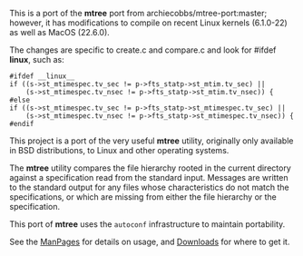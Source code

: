 This is a port of the **mtree** port from archiecobbs/mtree-port:master; however, it has modifications to compile on recent Linux kernels (6.1.0-22) as well as MacOS (22.6.0).

The changes are specific to create.c and compare.c and look for #ifdef __linux__, such as:

    #ifdef __linux__
    if ((s->st_mtimespec.tv_sec != p->fts_statp->st_mtim.tv_sec) ||
        (s->st_mtimespec.tv_nsec != p->fts_statp->st_mtim.tv_nsec)) {
    #else
    if ((s->st_mtimespec.tv_sec != p->fts_statp->st_mtimespec.tv_sec) ||
        (s->st_mtimespec.tv_nsec != p->fts_statp->st_mtimespec.tv_nsec)) {
    #endif


This project is a port of the very useful **mtree** utility, originally only available in BSD distributions, to Linux and other operating systems.

The **mtree** utility compares the file hierarchy rooted in the current directory against a specification read from the standard input. Messages are written to the standard output for any files whose characteristics do not match the specifications, or which are missing from either the file hierarchy or the specification.

This port of **mtree** uses the `autoconf` infrastructure to maintain portability.

See the [ManPages](https://github.com/archiecobbs/mtree-port/wiki/ManPages) for details on usage, and [Downloads](https://github.com/archiecobbs/mtree-port/wiki/Downloads) for where to get it.
